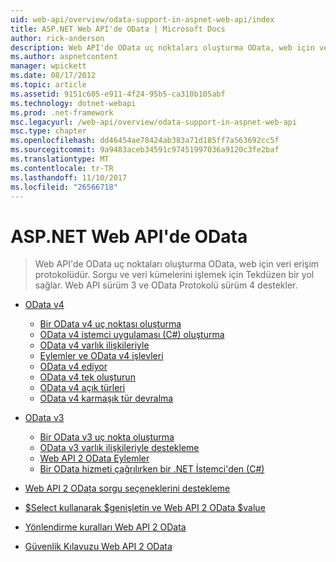 ```yaml
---
uid: web-api/overview/odata-support-in-aspnet-web-api/index
title: ASP.NET Web API'de OData | Microsoft Docs
author: rick-anderson
description: Web API'de OData uç noktaları oluşturma OData, web için veri erişim protokolüdür. Sorgu ve veri kümelerini işlemek için Tekdüzen bir yol sağlar. Web API s...
ms.author: aspnetcontent
manager: wpickett
ms.date: 08/17/2012
ms.topic: article
ms.assetid: 9151c605-e911-4f24-95b5-ca310b105abf
ms.technology: dotnet-webapi
ms.prod: .net-framework
msc.legacyurl: /web-api/overview/odata-support-in-aspnet-web-api
msc.type: chapter
ms.openlocfilehash: dd46454ae78424ab383a71d185ff7a563692cc5f
ms.sourcegitcommit: 9a9483aceb34591c97451997036a9120c3fe2baf
ms.translationtype: MT
ms.contentlocale: tr-TR
ms.lasthandoff: 11/10/2017
ms.locfileid: "26566718"
---
```

<a name="odata-in-aspnet-web-api"></a>ASP.NET Web API'de OData
====================
> Web API'de OData uç noktaları oluşturma OData, web için veri erişim protokolüdür. Sorgu ve veri kümelerini işlemek için Tekdüzen bir yol sağlar. Web API sürüm 3 ve OData Protokolü sürüm 4 destekler.


- [OData v4](odata-v4/index.md)

    - [Bir OData v4 uç noktası oluşturma](odata-v4/create-an-odata-v4-endpoint.md)
    - [OData v4 istemci uygulaması (C#) oluşturma](odata-v4/create-an-odata-v4-client-app.md)
    - [OData v4 varlık ilişkileriyle](odata-v4/entity-relations-in-odata-v4.md)
    - [Eylemler ve OData v4 işlevleri](odata-v4/odata-actions-and-functions.md)
    - [OData v4 ediyor](odata-v4/odata-containment-in-web-api-22.md)
    - [OData v4 tek oluşturun](odata-v4/using-a-singleton-in-an-odata-endpoint-in-web-api-22.md)
    - [OData v4 açık türleri](odata-v4/use-open-types-in-odata-v4.md)
    - [OData v4 karmaşık tür devralma](odata-v4/complex-type-inheritance-in-odata-v4.md)
- [OData v3](odata-v3/index.md)

    - [Bir OData v3 uç nokta oluşturma](odata-v3/creating-an-odata-endpoint.md)
    - [OData v3 varlık ilişkileriyle destekleme](odata-v3/working-with-entity-relations.md)
    - [Web API 2 OData Eylemler](odata-v3/odata-actions.md)
    - [Bir OData hizmeti çağrılırken bir .NET İstemci'den (C#)](odata-v3/calling-an-odata-service-from-a-net-client.md)
- [Web API 2 OData sorgu seçeneklerini destekleme](supporting-odata-query-options.md)
- [$Select kullanarak $genişletin ve Web API 2 OData $value](using-select-expand-and-value.md)
- [Yönlendirme kuralları Web API 2 OData](odata-routing-conventions.md)
- [Güvenlik Kılavuzu Web API 2 OData](odata-security-guidance.md)
